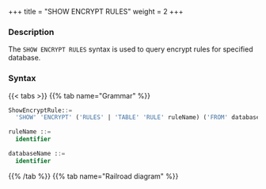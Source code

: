 +++
title = "SHOW ENCRYPT RULES"
weight = 2
+++

### Description

The `SHOW ENCRYPT RULES` syntax is used to query encrypt rules for specified database.

### Syntax

{{< tabs >}}
{{% tab name="Grammar" %}}
```sql
ShowEncryptRule::=
  'SHOW' 'ENCRYPT' ('RULES' | 'TABLE' 'RULE' ruleName) ('FROM' databaseName)?

ruleName ::=
  identifier

databaseName ::=
  identifier
```
{{% /tab %}}
{{% tab name="Railroad diagram" %}}
<iframe frameborder="0" name="diagram" id="diagram" width="100%" height="100%"></iframe>
{{% /tab %}}
{{< /tabs >}}

### Supplement

- When `databaseName` is not specified, the default is the currently used `DATABASE`. If `DATABASE` is not used, `No database selected` will be prompted.

### Return value description

| Column                    | Description                               |
| ------------------------- |-------------------------------------------|
| table                     | Logical table name                        |
| logic_column              | Logical column name                       |
| cipher_column             | Ciphertext column name                    |
| plain_column              | Plaintext column name                     |
| assisted_query_column     | Assisted query column name                |
| like_query_column         | Like query column name                    |
| encryptor_type            | Encryption algorithm type                 |
| encryptor_props           | Encryption algorithm parameter            |
| assisted_query_type       | Assisted query algorithm type             |
| assisted_query_props      | Assisted query algorithm parameter        |
| like_query_type           | Like query algorithm type                 |
| like_query_props          | Like query algorithm parameter            |
| query_with_cipher_column  | Whether to use encrypted column for query |




### Example

- Query encrypt rules for specified database.

```sql
SHOW ENCRYPT RULES FROM encrypt_db;
```

```sql
mysql> SHOW ENCRYPT RULES FROM encrypt_db;
+-----------+--------------+---------------+--------------+-----------------------+-------------------+----------------+-------------------------+---------------------+----------------------+-----------------+------------------+--------------------------+
| table     | logic_column | cipher_column | plain_column | assisted_query_column | like_query_column | encryptor_type | encryptor_props         | assisted_query_type | assisted_query_props | like_query_type | like_query_props | query_with_cipher_column |
+-----------+--------------+---------------+--------------+-----------------------+-------------------+----------------+-------------------------+---------------------+----------------------+-----------------+------------------+--------------------------+
| t_user    | pwd          | pwd_cipher    | pwd_plain    |                       |                   | AES            | aes-key-value=123456abc |                     |                      |                 |                  | true                     |
| t_encrypt | pwd          | pwd_cipher    | pwd_plain    |                       |                   | AES            | aes-key-value=123456abc |                     |                      |                 |                  | true                     |
+-----------+--------------+---------------+--------------+-----------------------+-------------------+----------------+-------------------------+---------------------+----------------------+-----------------+------------------+--------------------------+
2 rows in set (0.00 sec)
```

- Query encrypt rules for current database.

```sql
SHOW ENCRYPT RULES;
```

```sql
mysql> SHOW ENCRYPT RULES;
+-----------+--------------+---------------+--------------+-----------------------+-------------------+----------------+-------------------------+---------------------+----------------------+-----------------+------------------+--------------------------+
| table     | logic_column | cipher_column | plain_column | assisted_query_column | like_query_column | encryptor_type | encryptor_props         | assisted_query_type | assisted_query_props | like_query_type | like_query_props | query_with_cipher_column |
+-----------+--------------+---------------+--------------+-----------------------+-------------------+----------------+-------------------------+---------------------+----------------------+-----------------+------------------+--------------------------+
| t_user    | pwd          | pwd_cipher    | pwd_plain    |                       |                   | AES            | aes-key-value=123456abc |                     |                      |                 |                  | true                     |
| t_encrypt | pwd          | pwd_cipher    | pwd_plain    |                       |                   | AES            | aes-key-value=123456abc |                     |                      |                 |                  | true                     |
+-----------+--------------+---------------+--------------+-----------------------+-------------------+----------------+-------------------------+---------------------+----------------------+-----------------+------------------+--------------------------+
2 rows in set (0.00 sec)
```

- Query specified encrypt rule in specified database.

```sql
SHOW ENCRYPT TABLE RULE t_encrypt FROM encrypt_db;
```

```sql
mysql> SHOW ENCRYPT TABLE RULE t_encrypt FROM encrypt_db;
+-----------+--------------+---------------+--------------+-----------------------+-------------------+----------------+-------------------------+---------------------+----------------------+-----------------+------------------+--------------------------+
| table     | logic_column | cipher_column | plain_column | assisted_query_column | like_query_column | encryptor_type | encryptor_props         | assisted_query_type | assisted_query_props | like_query_type | like_query_props | query_with_cipher_column |
+-----------+--------------+---------------+--------------+-----------------------+-------------------+----------------+-------------------------+---------------------+----------------------+-----------------+------------------+--------------------------+
| t_encrypt | pwd          | pwd_cipher    | pwd_plain    |                       |                   | AES            | aes-key-value=123456abc |                     |                      |                 |                  | true                     |
+-----------+--------------+---------------+--------------+-----------------------+-------------------+----------------+-------------------------+---------------------+----------------------+-----------------+------------------+--------------------------+
1 row in set (0.01 sec)
```

- Query specified encrypt rule in current database.

```sql
SHOW ENCRYPT TABLE RULE t_encrypt;
```

```sql
mysql> SHOW ENCRYPT TABLE RULE t_encrypt;
+-----------+--------------+---------------+--------------+-----------------------+-------------------+----------------+-------------------------+---------------------+----------------------+-----------------+------------------+--------------------------+
| table     | logic_column | cipher_column | plain_column | assisted_query_column | like_query_column | encryptor_type | encryptor_props         | assisted_query_type | assisted_query_props | like_query_type | like_query_props | query_with_cipher_column |
+-----------+--------------+---------------+--------------+-----------------------+-------------------+----------------+-------------------------+---------------------+----------------------+-----------------+------------------+--------------------------+
| t_encrypt | pwd          | pwd_cipher    | pwd_plain    |                       |                   | AES            | aes-key-value=123456abc |                     |                      |                 |                  | true                     |
+-----------+--------------+---------------+--------------+-----------------------+-------------------+----------------+-------------------------+---------------------+----------------------+-----------------+------------------+--------------------------+
1 row in set (0.01 sec)
```

### Reserved word

`SHOW`, `ENCRYPT`, `TABLE`, `RULE`, `RULES`, `FROM`

### Related links

- [Reserved word](/en/reference/distsql/syntax/reserved-word/)
